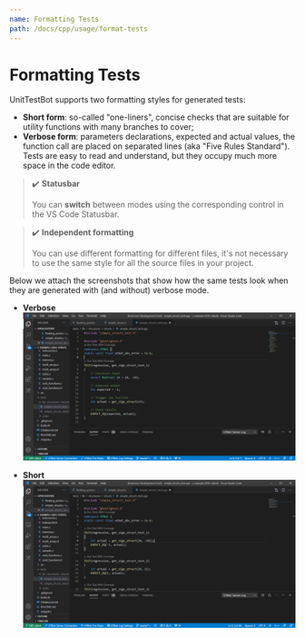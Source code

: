 ```yaml
---
name: Formatting Tests
path: /docs/cpp/usage/format-tests
---
```


# Formatting Tests

UnitTestBot supports two formatting styles for generated tests:

* **Short form**: so-called "one-liners", concise checks that are suitable for utility functions with many branches to
  cover;
* **Verbose form**: parameters declarations, expected and actual values, the function call are placed on separated
  lines (aka "Five Rules Standard"). Tests are easy to read and understand, but they occupy much more space in the code
  editor.

> ✔️ **Statusbar**
>
>    You can **switch** between modes using the corresponding control in the VS Code Statusbar.

> ✔️ **Independent formatting**
>
>    You can use different formatting for different files, it's not necessary to use the same style for all the source files in your project.

Below we attach the screenshots that show how the same tests look when they are generated with (and without) verbose
mode.

* **Verbose**
  ![verboseImg](https://github.com/UnitTestBot/unittestbot.github.io/raw/source/resources/images/verbose.png)

* **Short**
  ![shortImg](https://github.com/UnitTestBot/unittestbot.github.io/raw/source/resources/images/short.png)